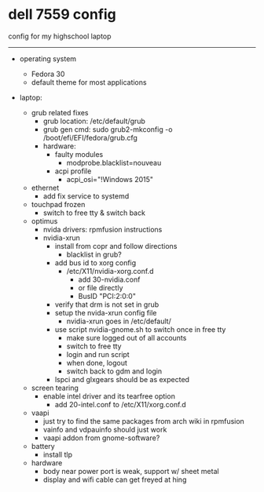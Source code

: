 # dell 7559 config
config for my highschool laptop

---
- operating system
    - Fedora 30
    - default theme for most applications

- laptop: 
    - grub related fixes
        - grub location: /etc/default/grub
        - grub gen cmd: sudo grub2-mkconfig -o /boot/efi/EFI/fedora/grub.cfg
        - hardware:
            - faulty modules
                - modprobe.blacklist=nouveau
            - acpi profile
                - acpi_osi=\"!Windows 2015\"
    - ethernet 
        - add fix service to systemd
    - touchpad frozen
        - switch to free tty & switch back
    - optimus
        - nvida drivers: rpmfusion instructions
        - nvidia-xrun
            - install from copr and follow directions
                - blacklist in grub?
            - add bus id to xorg config
                - /etc/X11/nvidia-xorg.conf.d
                    - add 30-nvidia.conf
                    - or file directly
                    - BusID "PCI:2:0:0" 
            - verify that drm is not set in grub
            - setup the nvida-xrun config file
                - nvidia-xrun goes in /etc/default/
            - use script nvidia-gnome.sh to switch once in free tty
                - make sure logged out of all accounts
                - switch to free tty
                - login and run script
                - when done, logout 
                - switch back to gdm and login
            - lspci and glxgears should be as expected
    - screen tearing
        - enable intel driver and its tearfree option
            - add 20-intel.conf to /etc/X11/xorg.conf.d
    - vaapi
        - just try to find the same packages from arch wiki in rpmfusion
        - vainfo and vdpauinfo should just work
        - vaapi addon from gnome-software?
    - battery
        - install tlp
    - hardware
        - body near power port is weak, support w/ sheet metal
        - display and wifi cable can get freyed at hing
